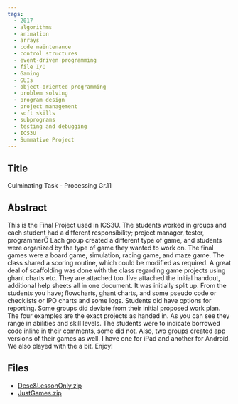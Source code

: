 ```yaml
---
tags:
  - 2017
  - algorithms
  - animation
  - arrays
  - code maintenance
  - control structures
  - event-driven programming
  - file I/O
  - Gaming
  - GUIs
  - object-oriented programming
  - problem solving
  - program design
  - project management
  - soft skills
  - subprograms
  - testing and debugging
  - ICS3U
  - Summative Project
---
```

    
## Title

Culminating Task - Processing Gr.11

## Abstract

This is the Final Project used in ICS3U.  The students worked in groups and each student had a different responsibility; project manager, tester, programmerÖ
Each group created a different type of game, and students were organized by the type of game they wanted to work on.  The final games were a board game, simulation, racing game, and maze game.  The class shared a scoring routine, which could be modified as required.
A great deal of scaffolding was done with the class regarding game projects using ghant charts etc.  They are attached too.
Iíve attached the initial handout, additional help sheets all in one document.  It was initially split up.
From the students you have; flowcharts, ghant charts, and some pseudo code or checklists or IPO charts and some logs.  Students did have options for reporting.  Some groups did deviate from their initial proposed work plan.
The four examples are the exact projects as handed in.  As you can see they range in abilities and skill levels.  The students were to indicate borrowed code inline in their comments, some did not.
Also, two groups created app versions of their games as well.  I have one for iPad and another for Android.  We also played with the a bit.
Enjoy!

## Files

- [Desc&LessonOnly.zip](resources/2017/Jill_Harris/Desc&LessonOnly.zip)
- [JustGames.zip](resources/2017/Jill_Harris/JustGames.zip)
